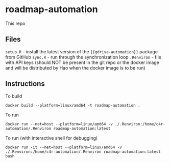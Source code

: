 # roadmap-automation

<!-- badges: start -->

<!-- badges: end -->

This repo 

## Files

`setup.R` - install the latest version of the `{{gdrive-automation}}` package from GitHub
`sync.R` - run through the synchronization loop
`.Renviron` - file with API keys (should NOT be present in the git repo or the docker image and will be distributed by Hao when the docker image is to be run)

## Instructions

To build 
```
docker build --platform=linux/amd64 -t roadmap-automation .
```

To run
```
docker run --net=host --platform=linux/amd64 -v ./.Renviron:/home/c4r-automation/.Renviron roadmap-automation:latest
```

To run (with interactive shell for debugging)
```
docker run -it --net=host --platform=linux/amd64 -v ./.Renviron:/home/c4r-automation/.Renviron roadmap-automation:latest bash
```
